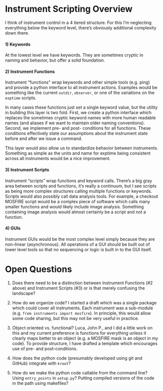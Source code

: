 # Instrument Scripting Overview

I think of instrument control in a 4 tiered structure.  For this I’m neglecting everything below the keyword level, there’s obviously additional complexity down there.

#### 1) Keywords

At the lowest level we have keywords.  They are sometimes cryptic in naming and behavior, but offer a solid foundation.

#### 2) Instrument Functions

Instrument “functions" wrap keywords and other simple tools (e.g. ping) and provide a python interface to all instrument actions.  Examples would be something like the current `outdir`, `observer`, or one of the variations on the `exptime` scripts.

In many cases these functions just set a single keyword value, but the utility in building this layer is two fold.  First, we create a python interface which replaces the sometimes cryptic keyword names with more human readable names (and aliases if we want to maintain older naming conventions).  Second, we implement pre- and post- conditions for all functions.  These conditions effectively state our assumptions about the instrument state before and after we issue a command.

This layer would also allow us to standardize behavior between instruments.  Something as simple as the units and name for exptime being consistent across all instruments would be a nice improvement.

#### 3) Instrument Scripts

Instrument “scripts” wrap functions and keyword calls.  There’s a big gray area between scripts and functions, it’s really a continuum, but I see scripts as being more complex structures calling multiple functions or keywords.  Scripts would also possibly call data analysis tools.  For example, a checkout MOSFIRE script would be a complex piece of software which calls many smaller functions and would likely include image analysis.  Something containing image analysis would almost certainly be a script and not a function.

#### 4) GUIs

Instrument GUIs would be the most complex level simply because they are non-linear (asynchronous).  All operations of a GUI should be built out of lower level tools so that no sequencing or logic is built in to the GUI itself.


# Open Questions

1. Does there need to be a distinction between Instrument Functions (#2 above) and Instrument Scripts (#3) or is that merely confusing the landscape?

1. How do we organize code?  I started a draft which was a single package which could cover all instruments.  Each instrument was a sub-module (e.g. `from instruments import mosfire`).  In principle, this would allow some code sharing, but this may not be very useful in practice.

1. Object oriented vs. functional?  Luca, John P., and I did a little work on this and my current preference is functions for everything unless it clearly maps better to an object (e.g. a MOSFIRE mask is an object in my code).  To provide structure, I have drafted a template which encourages use of pre- and post-conditions.

1. How does the python code (presumably developed using git and GitHub) integrate with `kroot`?

1. How do we make the python code callable from the command line? Using `entry_points` in `setup.py`?  Putting compiled versions of the code in the path using makefiles?
